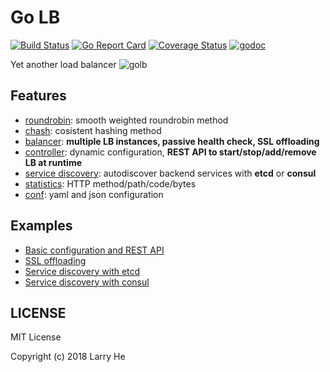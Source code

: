 # Go LB
[![Build Status](https://travis-ci.org/onestraw/golb.svg?branch=master)](https://travis-ci.org/onestraw/golb)
[![Go Report Card](https://goreportcard.com/badge/github.com/onestraw/golb)](https://goreportcard.com/report/github.com/onestraw/golb)
[![Coverage Status](https://coveralls.io/repos/github/onestraw/golb/badge.svg?branch=master)](https://coveralls.io/github/onestraw/golb?branch=master)
[![godoc](https://godoc.org/github.com/onestraw/golb?status.svg)](https://godoc.org/github.com/onestraw/golb)

Yet another load balancer
![golb](golb.png)

## Features

- [roundrobin](roundrobin/): smooth weighted roundrobin method
- [chash](chash/): cosistent hashing method
- [balancer](balancer/): **multiple LB instances, passive health check, SSL offloading**
- [controller](controller/): dynamic configuration, **REST API to start/stop/add/remove LB at runtime**
- [service discovery](discovery/): autodiscover backend services with **etcd** or **consul**
- [statistics](stats/): HTTP method/path/code/bytes
- [conf](config/): yaml and json configuration

## Examples

- [Basic configuration and REST API](examples/restapi)
- [SSL offloading](examples/https)
- [Service discovery with etcd](examples/etcd)
- [Service discovery with consul](examples/consul)

## LICENSE

MIT License

Copyright (c) 2018 Larry He
